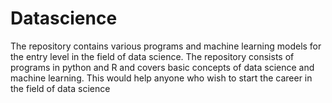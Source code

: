 # Datascience

The repository contains various programs and machine learning models for the entry level in the field  of data science. The repository consists of programs in python and R and covers basic concepts of data science and machine learning. This would help anyone who wish to start the career in the field of data science
